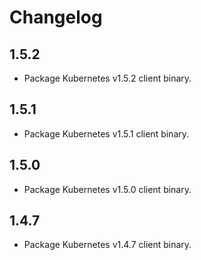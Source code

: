 # Changelog

## 1.5.2

* Package Kubernetes v1.5.2 client binary.

## 1.5.1

* Package Kubernetes v1.5.1 client binary.

## 1.5.0

* Package Kubernetes v1.5.0 client binary.

## 1.4.7

* Package Kubernetes v1.4.7 client binary.

